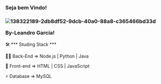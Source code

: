 <h3>Seja bem Vindo!<h3>

![138322189-2db8df52-9dcb-40a0-88a8-c365466bd33d](https://user-images.githubusercontent.com/111808594/189248966-b983dbc9-db92-418c-a591-5fa65152f6cb.gif)

By-Leandro Garcia!</h3>

🛠 *** Studing Stack ***

👩‍💻  Back-End => Node.js | Python | Java

🎨  Front-end => HTML | CSS | JavaScript 

⚡  Database => MySQL
